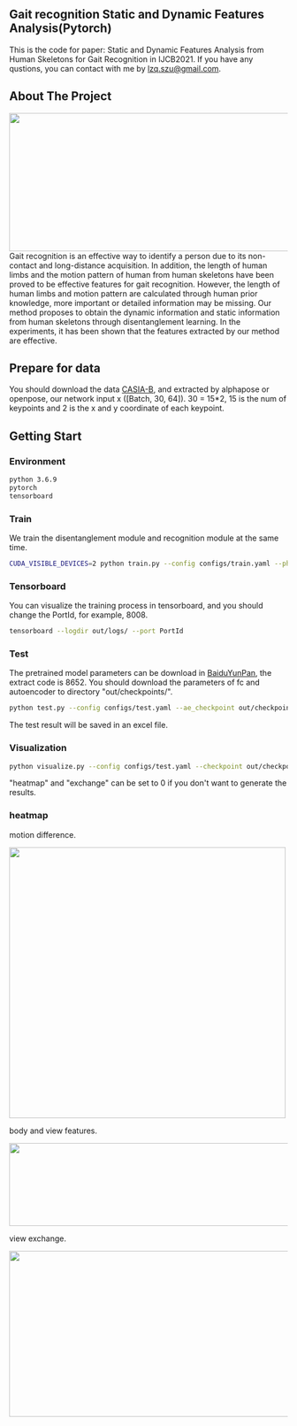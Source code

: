 ## Gait recognition Static and Dynamic Features Analysis(Pytorch)
This is the code for paper: Static and Dynamic Features Analysis from Human Skeletons for Gait Recognition in IJCB2021. If you have any qustions, you can contact with me by lzq.szu@gmail.com.

## About The Project
<img width="960" height="250" src="https://github.com/zq1335030905/Gait-recognition-with-disentanglement-features/blob/main/imgs/model_architecture_fixed.jpg"/>
Gait recognition is an effective way to identify a person due to its non-contact and long-distance acquisition. In addition, the length of human limbs and the motion pattern
of human from human skeletons have been proved to be effective features for gait recognition. However, the length of human limbs and motion pattern are calculated through
human prior knowledge, more important or detailed information may be missing. Our method proposes to obtain the dynamic information and static information from human skeletons through disentanglement learning. In the experiments, it has been shown that the features extracted by our method are effective.

## Prepare for data
You should download the data [CASIA-B](http://www.cbsr.ia.ac.cn/english/Gait%20Databases.asp), and extracted by alphapose or openpose, our network input x ([Batch, 30, 64]). 30 = 15*2, 15 is the num of keypoints and 2 is the x and y coordinate of each keypoint.

## Getting Start
### Environment
```sh
python 3.6.9
pytorch 
tensorboard
```
### Train
  We train the disentanglement module and recognition module at the same time.
  ```sh
  CUDA_VISIBLE_DEVICES=2 python train.py --config configs/train.yaml --phase train
  ```
  
### Tensorboard
  You can visualize the training process in tensorboard, and you should change the PortId, for example, 8008. 
  ```sh
  tensorboard --logdir out/logs/ --port PortId
  ```

### Test
The pretrained model parameters can be download in [BaiduYunPan](https://pan.baidu.com/s/1CabNogyq_DoO8W2CWxfMSQ), the extract code is 8652. You should download the parameters of fc and autoencoder to directory "out/checkpoints/".
  ```sh
  python test.py --config configs/test.yaml --ae_checkpoint out/checkpoints/autoencoder_00050000.pt --fc_checkpoint out/checkpoints/fc_00050000.pt
  ```
The test result will be saved in an excel file.

### Visualization
  ```sh
  python visualize.py --config configs/test.yaml --checkpoint out/checkpoints/autoencoder_00050000.pt --heatmap 1 --exchange 1
  ```
"heatmap" and "exchange" can be set to 0 if you don't want to generate the results.

### heatmap
motion difference.

<img width="500" height="490" src="https://github.com/zq1335030905/Gait-recognition-with-disentanglement-features/blob/main/imgs/motion.jpg"/>

body and view features.

<img width="600" height="150" src="https://github.com/zq1335030905/Gait-recognition-with-disentanglement-features/blob/main/imgs/bodyandview.jpg"/>

view exchange.

<img width="600" height="300" src="https://github.com/zq1335030905/Gait-recognition-with-disentanglement-features/blob/main/imgs/view-disentanglement.jpg"/>
